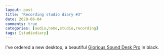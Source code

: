 ```yaml
---
layout: post
title: "Recording studio diary #3"
date: 2020-06-04
comments: true
categories: [audio,home,studio,recording]
tags: [studiodiary]
---
```


I've ordered a new desktop, a beautiful [Glorious Sound Desk Pro](https://www.glorious.de/glorious-sound-desk-pro-black) in black.
